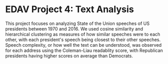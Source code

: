 # EDAV Project 4: Text Analysis

This project focuses on analyzing State of the Union speeches of US presidents between 1970 and 2016. We used cosine similarity and hierarchical clustering as measures of how similar speeches were to each other, with each president's speech being closest to their other speeches. Speech complexity, or how well the text can be understood, was observed for each address using the Coleman-Liau readablity score, with Republican presidents having higher scores on average than Democrats.

